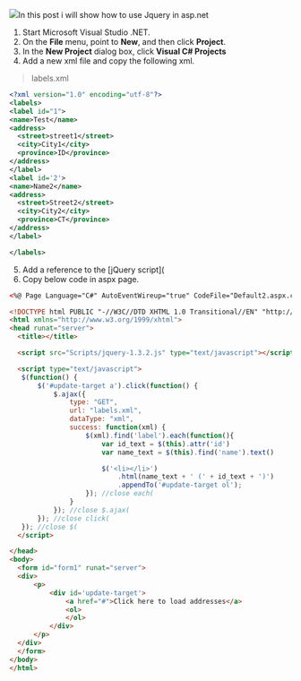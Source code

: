 
[![](http://3.bp.blogspot.com/_iY3Ra2OqpkA/SesmGifTHrI/AAAAAAAAB-U/EtWzhBRW4dg/s400/jq.jpg)](https://www.blogger.com/blog/post/edit/6673695286148904603/5648605650764605805#)In this post i will show how to use Jquery in asp.net

1.  Start Microsoft Visual Studio .NET.
2.  On the  **File**  menu, point to  **New**, and then click  **Project**.
3.  In the  **New Project**  dialog box, click  **Visual C# Projects**
4.  Add a new xml file and copy the following xml.

>labels.xml
```xml
<?xml version="1.0" encoding="utf-8"?>
<labels>
<label id="1">
<name>Test</name>
<address>
  <street>street1</street>
  <city>City1</city>
  <province>ID</province>
</address>
</label>
<label id='2'>
<name>Name2</name>
<address>
  <street>Street2</street>
  <city>City2</city>
  <province>CT</province>
</address>
</label>

</labels> 
```

5. Add a reference to the [jQuery script](
6. Copy below code in aspx page.
```html
<%@ Page Language="C#" AutoEventWireup="true" CodeFile="Default2.aspx.cs" Inherits="Default2" %>

<!DOCTYPE html PUBLIC "-//W3C//DTD XHTML 1.0 Transitional//EN" "http://www.w3.org/TR/xhtml1/DTD/xhtml1-transitional.dtd">
<html xmlns="http://www.w3.org/1999/xhtml">
<head runat="server">
  <title></title>

  <script src="Scripts/jquery-1.3.2.js" type="text/javascript"></script>

  <script type="text/javascript">
   $(function() {
       $('#update-target a').click(function() {
           $.ajax({
               type: "GET",
               url: "labels.xml",
               dataType: "xml",
               success: function(xml) {
                   $(xml).find('label').each(function(){
                       var id_text = $(this).attr('id')
                       var name_text = $(this).find('name').text()

                       $('<li></li>')
                           .html(name_text + ' (' + id_text + ')')
                           .appendTo('#update-target ol');
                   }); //close each(
               }
           }); //close $.ajax(
       }); //close click(
   }); //close $(
  </script>

</head>
<body>
  <form id="form1" runat="server">
  <div>
      <p>
          <div id='update-target'>
              <a href="#">Click here to load addresses</a>
              <ol>
              </ol>
          </div>
      </p>
  </div>
  </form>
</body>
</html>
```
<!--stackedit_data:
eyJoaXN0b3J5IjpbLTg1NzU1NzEzMywtNDIwMDEzMjg5LC0xNj
c2NDIyMzY0LDE3NTQ5MDEzMzAsMTA5NDMyODM4OSwtMzM1NjIy
ODYwLC0xNzMxMjQ2NjgyLC01NDkyNTQ4MDEsMTk0NTUzNzEyNy
wtMTg5NDE5OTQzMyw1MDIwOTYyMzEsLTgzNTc3MTE5MiwtNTUy
OTkzNDI2LDE1NTMxNjA2ODAsNjY4MTkwMDQ5LDEyMDMwNDY5ND
YsMTQwNzUxNzMxNSwtMzg0MTA1MDEzLC0zMTU2NDg1ODgsLTgw
MDU2MTkzMF19
-->